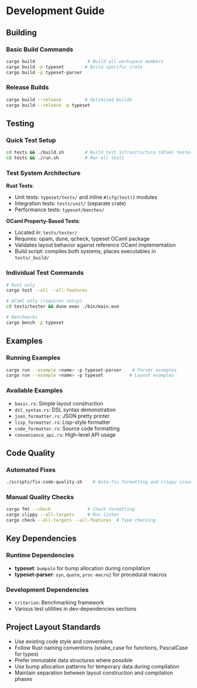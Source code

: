 # Development Guide

## Building

### Basic Build Commands
```bash
cargo build                    # Build all workspace members
cargo build -p typeset        # Build specific crate
cargo build -p typeset-parser
```

### Release Builds
```bash
cargo build --release         # Optimized builds
cargo build --release -p typeset
```

## Testing

### Quick Test Setup
```bash
cd tests && ./build.sh        # Build test infrastructure (OCaml tester + Rust unit tests)
cd tests && ./run.sh          # Run all tests
```

### Test System Architecture

**Rust Tests**:
- Unit tests: `typeset/tests/` and inline `#[cfg(test)]` modules
- Integration tests: `tests/unit/` (separate crate)
- Performance tests: `typeset/benches/`

**OCaml Property-Based Tests**:
- Located in: `tests/tester/`
- Requires: opam, dune, qcheck, typeset OCaml package
- Validates layout behavior against reference OCaml implementation
- Build script: compiles both systems, places executables in `tests/_build/`

### Individual Test Commands
```bash
# Rust only
cargo test --all --all-features

# OCaml only (requires setup)
cd tests/tester && dune exec ./bin/main.exe

# Benchmarks
cargo bench -p typeset
```

## Examples

### Running Examples
```bash
cargo run --example <name> -p typeset-parser    # Parser examples
cargo run --example <name> -p typeset          # Layout examples
```

### Available Examples
- `basic.rs`: Simple layout construction
- `dsl_syntax.rs`: DSL syntax demonstration  
- `json_formatter.rs`: JSON pretty printer
- `lisp_formatter.rs`: Lisp-style formatter
- `code_formatter.rs`: Source code formatting
- `convenience_api.rs`: High-level API usage

## Code Quality

### Automated Fixes
```bash
./scripts/fix-code-quality.sh    # Auto-fix formatting and clippy issues
```

### Manual Quality Checks
```bash
cargo fmt --check              # Check formatting
cargo clippy --all-targets     # Run linter
cargo check --all-targets --all-features  # Type checking
```

## Key Dependencies

### Runtime Dependencies
- **typeset**: `bumpalo` for bump allocation during compilation
- **typeset-parser**: `syn`, `quote`, `proc-macro2` for procedural macros

### Development Dependencies
- `criterion`: Benchmarking framework
- Various test utilities in dev-dependencies sections

## Project Layout Standards

- Use existing code style and conventions
- Follow Rust naming conventions (snake_case for functions, PascalCase for types)
- Prefer immutable data structures where possible
- Use bump allocation patterns for temporary data during compilation
- Maintain separation between layout construction and compilation phases